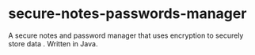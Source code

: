 # secure-notes-passwords-manager
A secure notes and password manager that uses encryption to securely store data . Written in Java.
